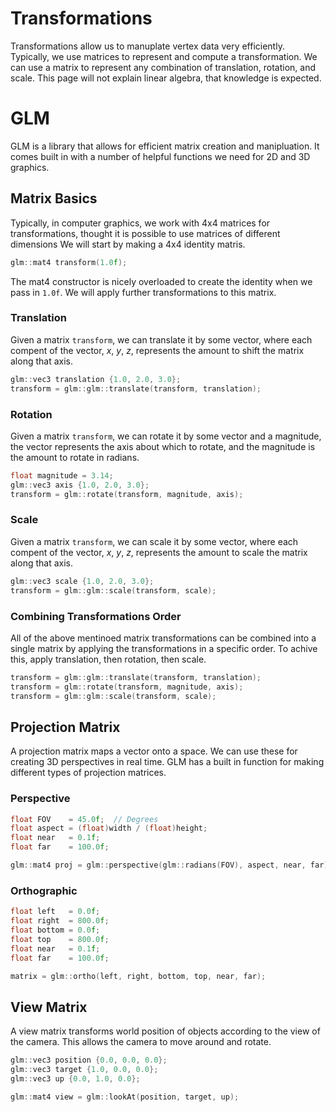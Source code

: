 # Transformations

Transformations allow us to manuplate vertex data very efficiently.
Typically, we use matrices to represent and compute a transformation.
We can use a matrix to represent any combination of translation, rotation, and scale. 
This page will not explain linear algebra, that knowledge is expected.

# GLM

GLM is a library that allows for efficient matrix creation and manipluation.
It comes built in with a number of helpful functions we need for 2D and 3D graphics.


## Matrix Basics

Typically, in computer graphics, we work with 4x4 matrices for transformations, thought it is possible to use matrices of different dimensions 
We will start by making a 4x4 identity matris.

```c++
glm::mat4 transform(1.0f);
```

The mat4 constructor is nicely overloaded to create the identity when we pass in `1.0f`. 
We will apply further transformations to this matrix.


### Translation

Given a matrix `transform`, we can translate it by some vector, where each compent of the vector, $x$, $y$, $z$, represents the amount to shift the matrix along that axis. 

```c++
glm::vec3 translation {1.0, 2.0, 3.0};
transform = glm::glm::translate(transform, translation);
```


### Rotation

Given a matrix `transform`, we can rotate it by some vector and a magnitude, the vector represents the axis about which to rotate, and the magnitude is the amount to rotate in radians.

```c++
float magnitude = 3.14;
glm::vec3 axis {1.0, 2.0, 3.0};
transform = glm::rotate(transform, magnitude, axis);
```


### Scale

Given a matrix `transform`, we can scale it by some vector, where each compent of the vector, $x$, $y$, $z$, represents the amount to scale the matrix along that axis. 

```c++
glm::vec3 scale {1.0, 2.0, 3.0};
transform = glm::glm::scale(transform, scale);
```


### Combining Transformations Order

All of the above mentinoed matrix transformations can be combined into a single matrix by applying the transformations in a specific order.
To achive this, apply translation, then rotation, then scale. 

```c++
transform = glm::glm::translate(transform, translation);
transform = glm::rotate(transform, magnitude, axis);
transform = glm::glm::scale(transform, scale);
```


## Projection Matrix

A projection matrix maps a vector onto a space. 
We can use these for creating 3D perspectives in real time.
GLM has a built in function for making different types of projection matrices.


### Perspective
```c++
float FOV    = 45.0f;  // Degrees
float aspect = (float)width / (float)height;
float near   = 0.1f;
float far    = 100.0f;

glm::mat4 proj = glm::perspective(glm::radians(FOV), aspect, near, far);
```

### Orthographic
```c++
float left   = 0.0f;
float right  = 800.0f;
float bottom = 0.0f;
float top    = 800.0f;
float near   = 0.1f;
float far    = 100.0f;

matrix = glm::ortho(left, right, bottom, top, near, far);
```


## View Matrix

A view matrix transforms world position of objects according to the view of the camera.
This allows the camera to move around and rotate.

```c++
glm::vec3 position {0.0, 0.0, 0.0};
glm::vec3 target {1.0, 0.0, 0.0};
glm::vec3 up {0.0, 1.0, 0.0};

glm::mat4 view = glm::lookAt(position, target, up);
```
